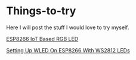 # Things-to-try
Here I will post the stuff I would love to try myself.

[ESP8266 IoT Based RGB LED](https://circuits4you.com/2019/03/28/esp8266-iot-rgb-led-strip-mood-lamp-controller/)

[Setting Up WLED On ESP8266 With WS2812 LEDs](https://tynick.com/blog/11-03-2019/getting-started-with-wled-on-esp8266/)

